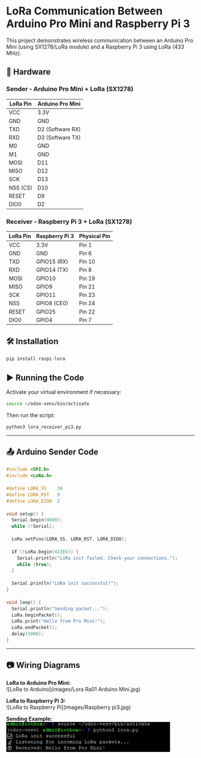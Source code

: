 # LoRa Communication Between Arduino Pro Mini and Raspberry Pi 3

This project demonstrates wireless communication between an Arduino Pro Mini (using SX1278/LoRa module) and a Raspberry Pi 3 using LoRa (433 MHz).

## 📡 Hardware

### Sender - Arduino Pro Mini + LoRa (SX1278)

| LoRa Pin | Arduino Pro Mini |
|----------|------------------|
| VCC      | 3.3V             |
| GND      | GND              |
| TXD      | D2 (Software RX) |
| RXD      | D3 (Software TX) |
| M0       | GND              |
| M1       | GND              |
| MOSI     | D11              |
| MISO     | D12              |
| SCK      | D13              |
| NSS (CS) | D10              |
| RESET    | D9               |
| DIO0     | D2               |

### Receiver - Raspberry Pi 3 + LoRa (SX1278)

| LoRa Pin | Raspberry Pi 3  | Physical Pin |
|----------|------------------|--------------|
| VCC      | 3.3V             | Pin 1        |
| GND      | GND              | Pin 6        |
| TXD      | GPIO15 (RX)      | Pin 10       |
| RXD      | GPIO14 (TX)      | Pin 8        |
| MOSI     | GPIO10           | Pin 19       |
| MISO     | GPIO9            | Pin 21       |
| SCK      | GPIO11           | Pin 23       |
| NSS      | GPIO8 (CE0)      | Pin 24       |
| RESET    | GPIO25           | Pin 22       |
| DIO0     | GPIO4            | Pin 7        |

## 🛠️ Installation

```bash
pip install raspi-lora
```

## ▶️ Running the Code

Activate your virtual environment if necessary:

```bash
source ~/odoo-venv/bin/activate
```

Then run the script:

```bash
python3 lora_receiver_pi3.py
```

---

## 📤 Arduino Sender Code

```cpp
#include <SPI.h>
#include <LoRa.h>

#define LORA_SS    10
#define LORA_RST   9
#define LORA_DIO0  2

void setup() {
  Serial.begin(9600);
  while (!Serial);

  LoRa.setPins(LORA_SS, LORA_RST, LORA_DIO0);

  if (!LoRa.begin(433E6)) {
    Serial.println("LoRa init failed. Check your connections.");
    while (true);
  }

  Serial.println("LoRa init successful!");
}

void loop() {
  Serial.println("Sending packet...");
  LoRa.beginPacket();
  LoRa.print("Hello from Pro Mini!");
  LoRa.endPacket();
  delay(5000);
}
```


---

## 📷 Wiring Diagrams

**LoRa to Arduino Pro Mini:**  
![LoRa to Arduino](images/Lora Ra01 Arduino Mini.jpg)

**LoRa to Raspberry Pi 3:**  
![LoRa to Raspberry Pi](images/Raspberry pi3.jpg)

**Sending Example:**  
![Sending](images/Send.png)
